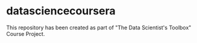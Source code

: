 datasciencecoursera
===================

This repository has been created as part of "The Data Scientist's Toolbox" Course Project.
